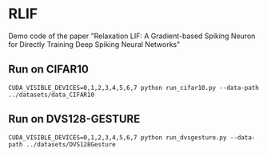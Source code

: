 # RLIF
Demo code of the paper "Relaxation LIF: A Gradient-based Spiking Neuron for Directly Training Deep Spiking Neural Networks"

## Run on CIFAR10
```
CUDA_VISIBLE_DEVICES=0,1,2,3,4,5,6,7 python run_cifar10.py --data-path ../datasets/data_CIFAR10
```

## Run on DVS128-GESTURE
```
CUDA_VISIBLE_DEVICES=0,1,2,3,4,5,6,7 python run_dvsgesture.py --data-path ../datasets/DVS128Gesture
```


